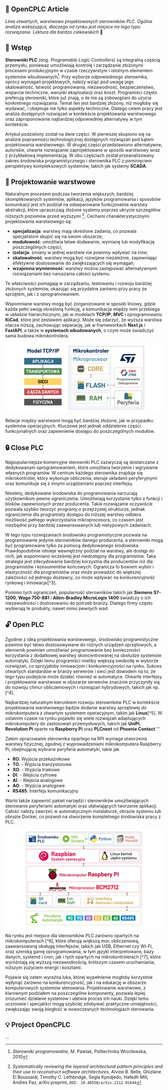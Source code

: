 ## 📜 OpenCPLC Article

_Linia otwartych, warstwowo projektowanych sterowników PLC. Ogólna analiza wskazująca, dlaczego na rynku jest miejsce na tego typu rozwiązanie. Lektura dla bardzo ciekawskich_ 🧐

## 👋 Wstęp

**Sterowniki PLC** _(ang. Programable Logic Controllers)_ są integralną częścią przemysłu, ponieważ umożliwiają kontrolę i zarządzanie złożonymi procesami produkcyjnymi w czasie rzeczywistym i istotnym elementem systemów wbudowanych[^1]. Przy wyborze odpowiedniego sterownika, oprócz wymagań projektowych, należy wziąć pod uwagę jego skalowalność, łatwość programowania, niezawodność, bezpieczeństwo, wsparcie techniczne, warunki eksploatacji oraz koszt. Programiści często preferują sterowniki, które już znają, o ile nie są zobowiązani do użycia konkretnego rozwiązania. Temat ten jest bardziej złożony, niż mogłoby się wydawać, i obejmuje nie tylko aspekty techniczne. Dlatego celem pracy jest analiza dostępnych rozwiązań w kontekście projektowania warstwowego oraz zaproponowanie najbardziej odpowiedniej alternatywy w tym kontekście.

Artykuł podzielony został na dwie części. W pierwszej skupiono się na analizie poprawności technologicznej dostępnych rozwiązań pod kątem projektowania warstwowego. W drugiej części przedstawiono alternatywne, autorskie, otwarte rozwiązanie zaprojektowane w sposób warstwowy wraz z przykładową implementacją. W obu częściach został przeanalizowany zakres środowiska programistycznego i sterownika PLC z pominięciem perspektywy kompleksowych systemów, takich jak systemy **SCADA**.

## 🥪 Projektowanie warstwowe

Naturalnym procesem podczas tworzenia większych, bardziej skomplikowanych systemów, aplikacji, języków programowania i sposobów komunikacji jest ich podział na odseparowane funkcjonalnie warstwy abstrakcji, które upraszczają złożone systemy poprzez ukrycie szczegółów niższych poziomów przed wyższymi [^2]. Cechami charakterystycznymi projektowania warstwowego są:

- **specjalizacja**: warstwy mają określone zadania, co pozwala specjalistom skupić się na swoim obszarze;
- **modułowość**: umożliwia łatwe dodawanie, wymianę lub modyfikację poszczególnych części;
- **izolacja**: zmiany w jednej warstwie nie powinny wpływać na inne;
- **skalowalność**: warstwy mogą być rozwijane niezależnie, zapewniając efektywne dostosowanie do zwiększających się wymagań;
- **wzajemna wymienność**: warstwy można zastępować alternatywnymi rozwiązaniami bez naruszania całości systemu.

Te właściwości pomagają w zarządzaniu, testowaniu i rozwoju bardziej złożonych systemów, okazując się przydatne zarówno przy pracy ze sprzętem, jak i z oprogramowaniem.

Wspomniane warstwy mogą być zorganizowane w sposób liniowy, gdzie każda pełni swoją określoną funkcję, a komunikacja między nimi przebiega w układzie hierarchicznym, jak w modelach **TCP/IP**, **MVC** i oprogramowaniu **KiCad**, które jest zestawem aplikacji. Może się zdarzyć, że wyższa warstwa otacza niższą, zachowując separację, jak w frameworkach **Next.js** i **FastAPI**, a także w **systemach wbudowanych**, o czym może świadczyć sama budowa mikrokontrolera.

![article-tcpip-uc](images/article-tcpip-uc.png)

Relacje między warstwami mogą być bardziej złożone, jak w przypadku systemów operacyjnych. Kluczowe jest jednak oddzielenie części funkcjonalnych oraz zapewnienie dostępu do poszczególnych modułów.

## 🔒 Close PLC 

Najpopularniejsze komercyjne sterowniki PLC zazwyczaj są dostarczane z dedykowanym oprogramowaniem, które umożliwia tworzenie i wgrywanie własnych programów. W centrum każdego sterownika znajduje się mikrokontroler, który wykonuje obliczenia, steruje układami peryferyjnymi oraz komunikuje się z innymi urządzeniami poprzez interfejsy.

Niestety, dedykowane środowiska do programowania narzucają użytkownikom pewne ograniczenia. Umożliwiają korzystanie tylko z funkcji i bloków zapewnionych przez producenta. Takie rozwiązanie oczywiście pozwala szybko tworzyć programy o przejrzystej strukturze, jednak ograniczenie dla programisty dostępu do niższej warstwy odbiera możliwość pełnego wykorzystania mikroprocesora, co czasem jest niezbędne przy bardziej zaawansowanych lub nietypowych zadaniach.

W tego typu rozwiązaniach środowisko programistyczne pozwala na programowanie jedynie sterowników danego producenta, a sterowniki mogą być programowane tylko za pomocą dedykowanego środowiska. Prawdopodobnie istnieje wewnętrzny podział na warstwy, ale dostęp do nich, jak wspomniano wcześniej jest niedostępny dla programistów. Taka strategia jest zdecydowanie bardziej korzystna dla producentów niż dla programistów i konsumentów końcowych. Ogranicza to bowiem wybór i elastyczność dla programistów oraz może prowadzić do większej zależności od jednego dostawcy, co może wpływać na konkurencyjność rynkową i innowacje[^3].

Pomimo tych ograniczeń, popularność sterowników takich jak **Siemens S7-1200**, **Wago 750-881** i **Allen-Bradley MicroLogix 1400** świadczy o ich niezawodności i dostosowaniu do potrzeb branży. Dlatego firmy często wybierają te produkty, nawet mimo pewnych wad.

## 🔓 Open PLC

Zgodnie z ideą projektowania warstwowego, środowisko programistyczne powinno być łatwo dostosowywane do różnych urządzeń sprzętowych, a sterownik powinien umożliwiać programowanie bez konieczności korzystania z dodatkowej warstwy skoncentrowanej na obsłudze systemów automatyki. Dzięki temu programiści mieliby większą swobodę w wyborze rozwiązań, co sprzyjałoby innowacjom i konkurencyjności na rynku. Sukces otwartych standardów w branży serwerów i sieci jest dowodem na to, że tego typu podejście może działać również w automatyce. Otwarte interfejsy i projektowanie warstwowe w obszarze serwerów znacznie przyczyniły się do rozwoju chmur obliczeniowych i rozwiązań hybrydowych, takich jak np.[^4].

Najbardziej naturalnym kierunkiem rozwoju sterowników PLC w kontekście projektowania warstwowego będzie dodanie warstwy sprzętowej do mikrokomputera z otwartym systemem operacyjnym, takim jak **Linux**[^5]. W ostatnim czasie na rynku pojawiło się wiele rozwiązań adaptujących mikrokomputery do zastosowań przemysłowych, takich jak **UniPi**, **Revolution Pi** oparte na **Raspberry Pi** oraz **PLCnext** od **Phoenix Contact**.'''

Zatem opracowanie sterownika opartego na RPI wymaga utworzenia warstwy fizycznej, zgodnej z wyprowadzeniami mikrokomputera Raspberry Pi, obejmującej wybrane peryferia automatyki, takie jak

- **RO**: Wyjścia przekaźnikowe
- **TO**: - Wyjścia tranzystorowe
- **XO**: - Wyjścia triakowe
- **DI**: - Wejścia cyfrowe
- **AI**: - Wejścia analogowe
- **AO**: - Wyjścia analogowe
- **RS485**: Interfejs komunikacyjny

Warto także zapewnić pakiet narzędzi i sterowników umożliwiających sterowanie peryferiami automatyki oraz ułatwiających tworzenie aplikacji. Całość należy zawrzeć w automatycznym instalatorze, obrazie systemu lub obrazie Docker, co pozwoli na stworzenie kompletnego środowiska pracy z PLC.

![article-rpi](images/article-rpi.png)

Na rynku jest miejsce dla sterowników PLC zarówno opartych na mikrokomputerach [^6], które oferują większą moc obliczeniową, zaawansowaną obsługę interfejsów, takich jak USB, Ethernet czy Wi-Fi, oraz szeroką gamę oprogramowania, w tym języki interpretowane, bazy danych, systemd i cron, jak i tych opartych na mikrokontrolerach [^7], które wyróżniają się wyższą niezawodnością, krótszym czasem uruchamiania, niższym zużyciem energii i kosztami.

Pojawia się zatem wyraźna luka, której wypełnienie mogłoby korzystnie wpłynąć zarówno na konkurencyjność, jak i na edukację w obszarze komputerowych systemów sterowania. Projektowanie warstwowe, z klarownym podziałem na poszczególne komponenty, pozwala lepiej zrozumieć działanie systemów i ułatwia proces ich nauki. Dzięki temu uczniowie i specjaliści mogą szybciej zdobywać praktyczne umiejętności, zwiększając swoją biegłość w nowoczesnych technologiach sterowania.

## 💡 Project OpenCPLC

...

[^1]: _Sterowniki programowalne_, M. Pawlak, Politechnika Wrocławska, 2010

[^2]:	_Systematically reviewing the layered architectural pattern principles and their use to reconstruct software architectures_, Alvine B. Belle, Ghizlane El Boussaidi, Timothy C. Lethbridge, Segla Kpodjedo, Hafedh Mili, Andres Paz, arXiv preprint, `DOI: 10.48550/arXiv.2112.01644`